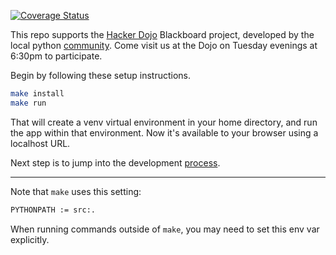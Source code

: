 
[![Coverage Status](https://coveralls.io/repos/github/jhanley634/dojo-blackboard/badge.svg?branch=main)](https://coveralls.io/github/jhanley634/dojo-blackboard?branch=main)

This repo supports the [Hacker Dojo](https://www.hackerdojo.com) Blackboard project,
developed by the local python [community](https://www.meetup.com/hackerdojo/events).
Come visit us at the Dojo on Tuesday evenings at 6:30pm to participate.

Begin by following these setup instructions.
```bash
make install
make run
```
That will create a venv virtual environment in your home directory,
and run the app within that environment.
Now it's available to your browser using a localhost URL.

Next step is to jump into the development [process](docs/).

----

Note that `make` uses this setting:
```bash
PYTHONPATH := src:.
```
When running commands outside of `make`, you may need to set this env var explicitly.
